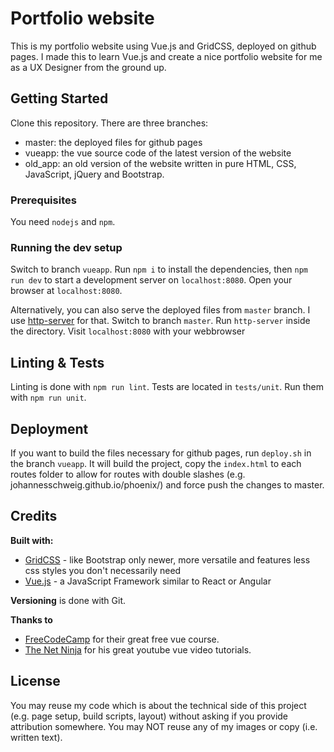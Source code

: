 # Portfolio website
This is my portfolio website using Vue.js and GridCSS, deployed on github pages. I made this to learn Vue.js and create a nice portfolio website for me as a UX Designer from the ground up.

## Getting Started
Clone this repository. There are three branches:
- master: the deployed files for github pages
- vueapp: the vue source code of the latest version of the website
- old_app: an old version of the website written in pure HTML, CSS, JavaScript, jQuery and Bootstrap.


### Prerequisites

You need `nodejs` and `npm`.

### Running the dev setup

Switch to branch `vueapp`. Run `npm i` to install the dependencies, then `npm run dev` to start a development server on `localhost:8080`. Open your browser at `localhost:8080`.

Alternatively, you can also serve the deployed files from `master` branch. I use [http-server](https://www.npmjs.com/package/http-server) for that. Switch to branch `master`. Run `http-server` inside the directory. Visit `localhost:8080` with your webbrowser

## Linting & Tests

Linting is done with `npm run lint`. Tests are located in `tests/unit`. Run them with `npm run unit`.

## Deployment

If you want to build the files necessary for github pages, run `deploy.sh` in the branch `vueapp`. It will build the project, copy the `index.html` to each routes folder to allow for routes with double slashes (e.g. johannesschweig.github.io/phoenix/) and force push the changes to master.

## Credits

**Built with:**
* [GridCSS](https://developer.mozilla.org/en-US/docs/Web/CSS/CSS_Grid_Layout) - like Bootstrap only newer, more versatile and features less css styles you don't necessarily need
* [Vue.js](https://vuejs.org/) - a JavaScript Framework similar to React or Angular

**Versioning** is done with Git.

**Thanks to**

* [FreeCodeCamp](https://www.freecodecamp.org/) for their great free vue course.
* [The Net Ninja](https://www.youtube.com/watch?v=5LYrN_cAJoA&list=PL4cUxeGkcC9gQcYgjhBoeQH7wiAyZNrYa) for his great youtube vue video tutorials.

## License

You may reuse my code which is about the technical side of this project (e.g. page setup, build scripts, layout) without asking if you provide attribution somewhere. You may NOT reuse any of my images or copy (i.e. written text).
